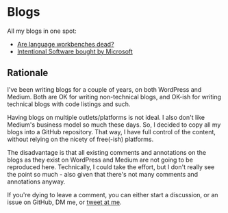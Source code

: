 # Blogs

All my blogs in one spot:

* [Are language workbenches dead?](content/are-language-workbenches-dead.adoc)
* [Intentional Software bought by Microsoft](content/intentional-software-bought-by-microsoft.adoc)


## Rationale

I've been writing blogs for a couple of years, on both WordPress and Medium.
Both are OK for writing non-technical blogs, and OK-ish for writing technical blogs with code listings and such.

Having blogs on multiple outlets/platforms is not ideal.
I also don't like Medium's business model so much these days.
So, I decided to copy all my blogs into a GitHub repository.
That way, I have full control of the content, without relying on the nicety of free(-ish) platforms.

The disadvantage is that all existing comments and annotations on the blogs as they exist on WordPress and Medium are not going to be reproduced here.
Technically, I could take the effort, but I don't really see the point so much - also given that there's not many comments and annotations anyway.

If you're dying to leave a comment, you can either start a discussion, or an issue on GitHub, DM me, or [tweet at me](https://twitter.com/meinte37).


